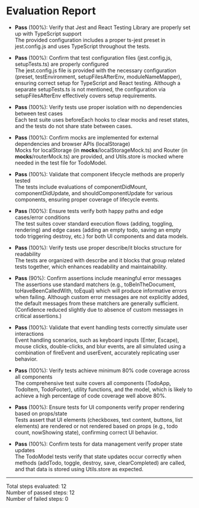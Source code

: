 # Evaluation Report

- **Pass** (100%): Verify that Jest and React Testing Library are properly set up with TypeScript support  
  The provided configuration includes a proper ts-jest preset in jest.config.js and uses TypeScript throughout the tests.

- **Pass** (100%): Confirm that test configuration files (jest.config.js, setupTests.ts) are properly configured  
  The jest.config.js file is provided with the necessary configuration (preset, testEnvironment, setupFilesAfterEnv, moduleNameMapper), ensuring correct setup for TypeScript and React testing. Although a separate setupTests.ts is not mentioned, the configuration via setupFilesAfterEnv effectively covers setup requirements.

- **Pass** (100%): Verify tests use proper isolation with no dependencies between test cases  
  Each test suite uses beforeEach hooks to clear mocks and reset states, and the tests do not share state between cases.

- **Pass** (100%): Confirm mocks are implemented for external dependencies and browser APIs (localStorage)  
  Mocks for localStorage (in __mocks__/localStorageMock.ts) and Router (in __mocks__/routerMock.ts) are provided, and Utils.store is mocked where needed in the test file for TodoModel.

- **Pass** (100%): Validate that component lifecycle methods are properly tested  
  The tests include evaluations of componentDidMount, componentDidUpdate, and shouldComponentUpdate for various components, ensuring proper coverage of lifecycle events.

- **Pass** (100%): Ensure tests verify both happy paths and edge cases/error conditions  
  The test suites cover standard execution flows (adding, toggling, rendering) and edge cases (adding an empty todo, saving an empty todo triggering destroy, etc.) for both UI components and data models.

- **Pass** (100%): Verify tests use proper describe/it blocks structure for readability  
  The tests are organized with describe and it blocks that group related tests together, which enhances readability and maintainability.

- **Pass** (90%): Confirm assertions include meaningful error messages  
  The assertions use standard matchers (e.g., toBeInTheDocument, toHaveBeenCalledWith, toEqual) which will produce informative errors when failing. Although custom error messages are not explicitly added, the default messages from these matchers are generally sufficient. (Confidence reduced slightly due to absence of custom messages in critical assertions.)

- **Pass** (100%): Validate that event handling tests correctly simulate user interactions  
  Event handling scenarios, such as keyboard inputs (Enter, Escape), mouse clicks, double-clicks, and blur events, are all simulated using a combination of fireEvent and userEvent, accurately replicating user behavior.

- **Pass** (100%): Verify tests achieve minimum 80% code coverage across all components  
  The comprehensive test suite covers all components (TodoApp, TodoItem, TodoFooter), utility functions, and the model, which is likely to achieve a high percentage of code coverage well above 80%.

- **Pass** (100%): Ensure tests for UI components verify proper rendering based on props/state  
  Tests assert that UI elements (checkboxes, text content, buttons, list elements) are rendered or not rendered based on props (e.g., todo count, nowShowing state), confirming correct UI behavior.

- **Pass** (100%): Confirm tests for data management verify proper state updates  
  The TodoModel tests verify that state updates occur correctly when methods (addTodo, toggle, destroy, save, clearCompleted) are called, and that data is stored using Utils.store as expected.

---

Total steps evaluated: 12  
Number of passed steps: 12  
Number of failed steps: 0